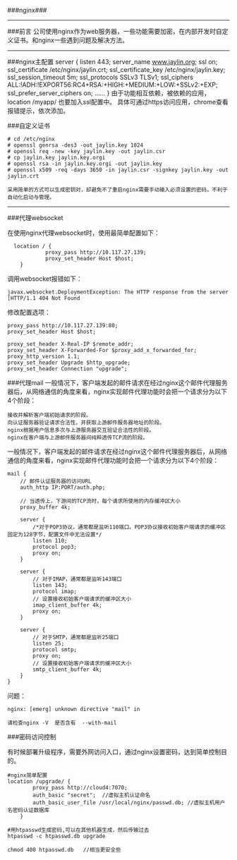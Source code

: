 ###nginx###
***

###前言
公司使用nginx作为web服务器，一些功能需要加密，在内部开发时自定义证书。和nginx一些遇到问题及解决方法。

***

###nginx主配置
	server {
	        listen       443;
	        server_name  www.jaylin.org;
	        ssl on;
	        ssl_certificate /etc/nginx/jaylin.crt;
	        ssl_certificate_key /etc/nginx/jaylin.key;
			ssl_session_timeout  5m;
	        ssl_protocols  SSLv3 TLSv1;
	        ssl_ciphers  ALL:!ADH:!EXPORT56:RC4+RSA:+HIGH:+MEDIUM:+LOW:+SSLv2:+EXP;
	        ssl_prefer_server_ciphers   on;
	        ......
	}
	由于功能相互依赖，被依赖的应用，location /myapp/ 也要加入ssl配置中。
	具体可通过https访问应用，chrome查看报错提示，依次添加。

###自定义证书

	# cd /etc/nginx
	# openssl genrsa -des3 -out jaylin.key 1024
	# openssl req -new -key jaylin.key -out jaylin.csr
	# cp jaylin.key jaylin.key.orgi
	# openssl rsa -in jaylin.key.orgi -out jaylin.key
	# openssl x509 -req -days 3650 -in jaylin.csr -signkey jaylin.key -out jaylin.crt

	采用简单的方式可以生成密钥对，却避免不了重启nginx需要手动输入必须设置的密码，不利于自动化启动与管理。

***
###代理websocket

在使用nginx代理websocket时，使用最简单配置如下：

	  location / {
                proxy_pass http://10.117.27.139;
                proxy_set_header Host $host;
		}

调用websocket报错如下：
	
	javax.websocket.DeploymentException: The HTTP response from the server [HTTP/1.1 404 Not Found

修改配置选项：
	
  	proxy_pass http://10.117.27.139:80;
    proxy_set_header Host $host;

	proxy_set_header X-Real-IP $remote_addr;
	proxy_set_header X-Forwarded-For $proxy_add_x_forwarded_for;
	proxy_http_version 1.1;
	proxy_set_header Upgrade $http_upgrade;
	proxy_set_header Connection "upgrade";


###代理mail
一般情况下，客户端发起的邮件请求在经过nginx这个邮件代理服务器后，从网络通信的角度来看，nginx实现邮件代理功能时会把一个请求分为以下4个阶段：

	接收并解析客户端初始请求的阶段。
	向认证服务器验证请求合法性，并获取上游邮件服务器地址的阶段。
	nginx根据用户信息多次与上游服务器交互验证合法性的阶段。
	nginx在客户端与上游邮件服务器间纯粹透传TCP流的阶段。

一般情况下，客户端发起的邮件请求在经过nginx这个邮件代理服务器后，从网络通信的角度来看，nginx实现邮件代理功能时会把一个请求分为以下4个阶段：

	mail {  
	    // 邮件认证服务器的访问URL  
	    auth_http IP:PORT/auth.php;  
	  
	    // 当透传上，下游间的TCP流时，每个请求所使用的内存缓冲区大小  
	    proxy_buffer 4k;  
	  
	    server {  
	        /*对于POP3协议，通常都是监听110端口。POP3协议接收初始客户端请求的缓冲区固定为128字节，配置文件中无法设置*/  
	        listen 110;  
	        protocol pop3;  
	        proxy on;  
	    }  
	  
	    server {  
	        // 对于IMAP，通常都是监听143端口  
	        listen 143;  
	        protocol imap;  
	        // 设置接收初始客户端请求的缓冲区大小  
	        imap_client_buffer 4k;  
	        proxy on;  
	    }  
	  
	    server {  
	        // 对于SMTP，通常都是监听25端口  
	        listen 25;  
	        protocol smtp;  
	        proxy on;  
	        // 设置接收初始客户端请求的缓冲区大小  
	        smtp_client_buffer 4k;  
	    }  
	}

问题：

	nginx: [emerg] unknown directive "mail" in 
	
	请检查nginx -V  是否含有  --with-mail
	

###密码访问控制

有时候部署升级程序，需要外网访问入口，通过nginx设置密码，达到简单控制目的。

	#nginx简单配置
	location /upgrade/ { 
			proxy_pass http://cloud4:7070;
            auth_basic "secret";  //虚拟主机认证命名 
            auth_basic_user_file /usr/local/nginx/passwd.db; //虚拟主机用户名密码认证数据库 
        }

	#用htpasswd生成密码,可以在其他机器生成，然后传输过去
	htpasswd -c htpasswd.db upgrade

	chmod 400 htpasswd.db   //相当更安全些  

	

	 